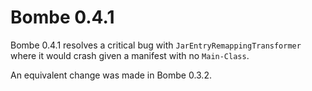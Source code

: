 Bombe 0.4.1
===========

Bombe 0.4.1 resolves a critical bug with `JarEntryRemappingTransformer` where it
would crash given a manifest with no `Main-Class`.

An equivalent change was made in Bombe 0.3.2.

